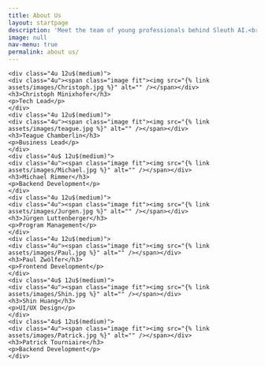 ```yaml
---
title: About Us
layout: startpage
description: 'Meet the team of young professionals behind Sleuth AI.<br />To get in touch, please email contact@sleuth-ai.com'
image: null
nav-menu: true
permalink: about us/
---
```


<!-- Main -->
<div id="main">
<div class="row">

	<div class="4u 12u$(medium)">
	<div class="4u"><span class="image fit"><img src="{% link assets/images/Christoph.jpg %}" alt="" /></span></div>
	<h3>Christoph Minixhofer</h3>
	<p>Tech Lead</p>
	</div>
	<div class="4u 12u$(medium)">
	<div class="4u"><span class="image fit"><img src="{% link assets/images/teague.jpg %}" alt="" /></span></div>
	<h3>Teague Chamberlin</h3>
	<p>Business Lead</p>
	</div>
	<div class="4u$ 12u$(medium)">
	<div class="4u"><span class="image fit"><img src="{% link assets/images/Michael.jpg %}" alt="" /></span></div>
	<h3>Michael Rimmer</h3>
	<p>Backend Development</p>
	</div>
	<div class="4u 12u$(medium)">
	<div class="4u"><span class="image fit"><img src="{% link assets/images/Jurgen.jpg %}" alt="" /></span></div>
	<h3>Jürgen Luttenberger</h3>
	<p>Program Management</p>
	</div>
	<div class="4u 12u$(medium)">
	<div class="4u"><span class="image fit"><img src="{% link assets/images/Paul.jpg %}" alt="" /></span></div>
	<h3>Paul Zwölfer</h3>
	<p>Frontend Development</p>
	</div>
	<div class="4u$ 12u$(medium)">
	<div class="4u"><span class="image fit"><img src="{% link assets/images/Shin.jpg %}" alt="" /></span></div>
	<h3>Shin Huang</h3>
	<p>UI/UX Design</p>
	</div>
	<div class="4u$ 12u$(medium)">
	<div class="4u"><span class="image fit"><img src="{% link assets/images/Patrick.jpg %}" alt="" /></span></div>
	<h3>Patrick Tourniaire</h3>
	<p>Backend Development</p>
	</div>
	

</div>
